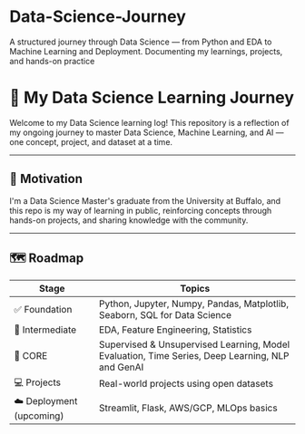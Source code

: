 # Data-Science-Journey
A structured journey through Data Science — from Python and EDA to Machine Learning and Deployment. Documenting my learnings, projects, and hands-on practice

# 🌟 My Data Science Learning Journey

Welcome to my Data Science learning log! 
This repository is a reflection of my ongoing journey to master Data Science, Machine Learning, and AI — one concept, project, and dataset at a time.

---

## 📌 Motivation

I'm a Data Science Master's graduate from the University at Buffalo, and this repo is my way of learning in public, reinforcing concepts through hands-on projects, and sharing knowledge with the community.

---

## 🗺️ Roadmap

| Stage | Topics |
|-------|--------|
| ✅ Foundation | Python, Jupyter, Numpy, Pandas, Matplotlib, Seaborn, SQL for Data Science |
| 🚧 Intermediate | EDA, Feature Engineering, Statistics |
| 🧠 CORE | Supervised & Unsupervised Learning, Model Evaluation, Time Series, Deep Learning, NLP and GenAI |
| 💻 Projects | Real-world projects using open datasets |
| ☁️ Deployment (upcoming) | Streamlit, Flask, AWS/GCP, MLOps basics |




